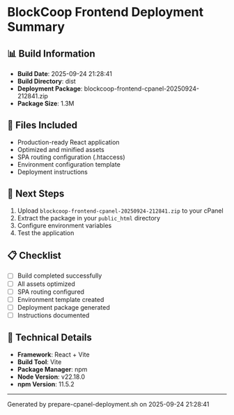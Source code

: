 # BlockCoop Frontend Deployment Summary

## 📊 Build Information
- **Build Date**: 2025-09-24 21:28:41
- **Build Directory**: dist
- **Deployment Package**: blockcoop-frontend-cpanel-20250924-212841.zip
- **Package Size**: 1.3M

## 📁 Files Included
- Production-ready React application
- Optimized and minified assets
- SPA routing configuration (.htaccess)
- Environment configuration template
- Deployment instructions

## 🚀 Next Steps
1. Upload `blockcoop-frontend-cpanel-20250924-212841.zip` to your cPanel
2. Extract the package in your `public_html` directory
3. Configure environment variables
4. Test the application

## 📋 Checklist
- [ ] Build completed successfully
- [ ] All assets optimized
- [ ] SPA routing configured
- [ ] Environment template created
- [ ] Deployment package generated
- [ ] Instructions documented

## 🔧 Technical Details
- **Framework**: React + Vite
- **Build Tool**: Vite
- **Package Manager**: npm
- **Node Version**: v22.18.0
- **npm Version**: 11.5.2

---
Generated by prepare-cpanel-deployment.sh on 2025-09-24 21:28:41
